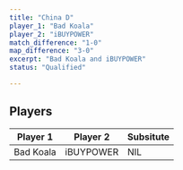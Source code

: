 ```yaml
---
title: "China D"
player_1: "Bad Koala"
player_2: "iBUYPOWER"
match_difference: "1-0"
map_difference: "3-0"
excerpt: "Bad Koala and iBUYPOWER"
status: "Qualified"

---
```

## Players

| Player 1 | Player 2 | Subsitute |
| -- | -- | -- |
| Bad Koala | iBUYPOWER | NIL |
